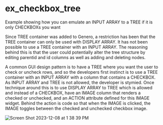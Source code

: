 # ex_checkbox_tree
Example showing how you can emulate an INPUT ARRAY to a TREE  if it is only CHECKBOXs you want

Since TREE container was added to Genero, a restriction has been that the TREE container can only be used with DISPLAY ARRAY.  It has not been possible to use a TREE container with an INPUT ARRAY.  The reasoning behind this is that the user could potentially alter the tree structure by editing parentid and id columns as well as adding and deleting nodes.

A common GUI design pattern is to have a TREE where you want the user to check or uncheck rows, and so the developers first instinct is to use a TREE container with an INPUT ARRAY with a column that contains a CHECKBOX.  As INPUT ARRAY and TREE is not allowed, the developer is stymied.   Once technique around this is to use DISPLAY ARRAY to TREE which is allowed and instead of a CHECKBOX, have an IMAGE column that renders a checked or unchecked, and an ACTION attribute defined for this IMAGE widget.  Behind the action is code so that when the IMAGE is clicked, the IMAGE toggles between the checked and unchecked checkbox image. 

![Screen Shot 2023-12-08 at 1 38 39 PM](https://github.com/FourjsGenero/ex_checkbox_tree/assets/13615993/6d05751d-a4f0-4eb5-93f7-e6d04cb14e78)
